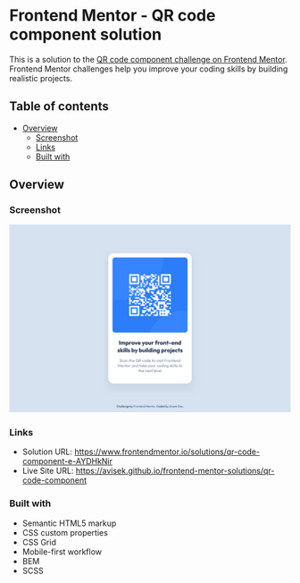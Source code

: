 # Frontend Mentor - QR code component solution

This is a solution to the [QR code component challenge on Frontend Mentor](https://www.frontendmentor.io/challenges/qr-code-component-iux_sIO_H). Frontend Mentor challenges help you improve your coding skills by building realistic projects. 

## Table of contents

- [Overview](#overview)
  - [Screenshot](#screenshot)
  - [Links](#links)
  - [Built with](#built-with)

## Overview

### Screenshot

![Solution screenshot](./screenshot.png)

### Links

- Solution URL: https://www.frontendmentor.io/solutions/qr-code-component-e-AYDHkNir
- Live Site URL: https://avisek.github.io/frontend-mentor-solutions/qr-code-component

### Built with

- Semantic HTML5 markup
- CSS custom properties
- CSS Grid
- Mobile-first workflow
- BEM
- SCSS
